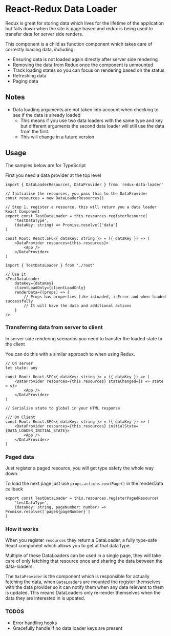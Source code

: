 # React-Redux Data Loader
Redux is great for storing data which lives for the lifetime of the application but falls down 
when the site is page based and redux is being used to transfer data for server side renders.

This component is a child as function component which takes care of correctly loading data, including:

 - Ensuring data is not loaded again directly after server side rendering
 - Removing the data from Redux once the component is unmounted
 - Track loading states so you can focus on rendering based on the status
 - Refreshing data
 - Paging data

## Notes
* Data loading arguments are not taken into account when checking to see if the data is already loaded
    * This means if you use two data loaders with the same type and key but different arguments the second data loader will still use the data from the first.
    * This will change in a future version

## Usage
The samples below are for TypeScript

First you need a data provider at the top level

``` tsx
import { DataLoaderResources, DataProvider } from 'redux-data-loader'

// Initialise the resources, you pass this to the DataProvider
const resources = new DataLoaderResources()

// Step 1, register a resource, this will return you a data loader React Component
export const TestDataLoader = this.resources.registerResource(
    'testDataType',
    (dataKey: string) => Promise.resolve(['data']
)

const Root: React.SFC<{ dataKey: string }> = ({ dataKey }) => (
    <DataProvider resources={this.resources}>
        <App />
    </DataProvider>
)
```

``` tsx
import { TestDataLoader } from './root'

// Use it
<TestDataLoader
    dataKey={dataKey}
    clientLoadOnly={clientLoadOnly}
    renderData={(props) => {
        // Props has properties like isLoaded, isError and when loaded successfully
        // It will have the data and additional actions
    }
/>
```

### Transferring data from server to client
In server side rendering scenarios you need to transfer the loaded state to the client

You can do this with a similar approach to when using Redux.

``` tsx
// On server
let state: any

const Root: React.SFC<{ dataKey: string }> = ({ dataKey }) => (
    <DataProvider resources={this.resources} stateChanged={s => state = s}>
        <App />
    </DataProvider>
)

// Serialise state to global in your HTML response

/// On Client
const Root: React.SFC<{ dataKey: string }> = ({ dataKey }) => (
    <DataProvider resources={this.resources} initialState={DATA_LOADER_INITIAL_STATE}>
        <App />
    </DataProvider>
)
```

### Paged data
Just register a paged resource, you will get type safety the whole way down.

To load the next page just use `props.actions.nextPage()` in the renderData callback
``` tsx
export const TestDataLoader = this.resources.registerPagedResource(
    'testDataType',
    (dataKey: string, pageNumber: number) => Promise.resolve([`page${pageNumber}`]
)
```

### How it works
When you register `resources` they return a DataLoader, a fully type-safe React component which allows you to get at that data type.

Multiple of these DataLoaders can be used in a single page, they will take care of only fetching that resource once and sharing the data between the data-loaders.

The `DataProvider` is the component which is responsible for actually fetching the data, when `DataLoader`s are mounted the register themselves with the data provider so it can notify them when any data relevent to them is updated. This means DataLoaders only re-render themselves when the data they are interested in is updated.

### TODOS
 - Error handling hooks
 - Gracefully handle if no data loader keys are present